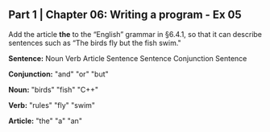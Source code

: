 ##  Part 1 | Chapter 06: Writing a program - Ex 05
Add the article **the** to the “English” grammar in §6.4.1, so that 
it can describe sentences such as “The birds fly but the fish swim."

**Sentence:**
    Noun Verb
    Article Sentence
    Sentence Conjunction Sentence

**Conjunction:**
    "and"
    "or"
    "but"

**Noun:**
    "birds"
    "fish"
    "C++"

**Verb:**
    "rules"
    "fly"
    "swim"

**Article:**
    "the"
    "a"
    "an"